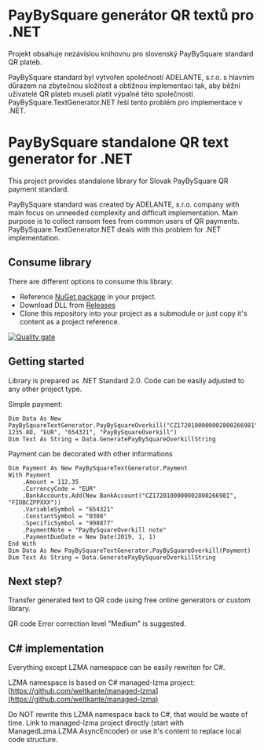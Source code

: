 ﻿# PayBySquare generátor QR textů pro .NET

Projekt obsahuje nezávislou knihovnu pro slovenský PayBySquare standard QR plateb.

PayBySquare standard byl vytvořen společností ADELANTE, s.r.o. s hlavním důrazem na zbytečnou složitost a obtížnou implementaci tak, aby běžní uživatelé QR plateb museli platit výpalné této společnosti. PayBySquare.TextGenerator.NET řeší tento problém pro implementace v .NET.

# PayBySquare standalone QR text generator for .NET

This project provides standalone library for Slovak PayBySquare QR payment standard.

PayBySquare standard was created by ADELANTE, s.r.o. company with main focus on unneeded complexity and difficult implementation. Main purpose is to collect ransom fees from common users of QR payments. PayBySquare.TextGenerator.NET deals with this problem for .NET implementation.

## Consume library

There are different options to consume this library:

* Reference [NuGet package](https://www.nuget.org/packages/PayBySquare.TextGenerator.NET/1.0.0) in your project.
* Download DLL from [Releases](https://github.com/PavlinII/PayBySquare.TextGenerator.NET/releases)
* Clone this repository into your project as a submodule or just copy it's content as a project reference.

[![Quality gate](https://sonarcloud.io/api/project_badges/quality_gate?project=PayBySquare.TextGenerator.NET)](https://sonarcloud.io/dashboard?id=PayBySquare.TextGenerator.NET)

## Getting started

Library is prepared as .NET Standard 2.0. Code can be easily adjusted to any other project type.

Simple payment:
```
Dim Data As New PayBySquareTextGenerator.PayBySquareOverkill("CZ1720100000002800266981", 1235.8D, "EUR", "654321", "PayBySquareOverkill")
Dim Text As String = Data.GeneratePayBySquareOverkillString
```

Payment can be decorated with other informations
```
Dim Payment As New PayBySquareTextGenerator.Payment
With Payment
    .Amount = 112.35
    .CurrencyCode = "EUR"
    .BankAccounts.Add(New BankAccount("CZ1720100000002800266981", "FIOBCZPPXXX"))
    .VariableSymbol = "654321"
    .ConstantSymbol = "0308"
    .SpecificSymbol = "998877"
    .PaymentNote = "PayBySquareOverkill note"
    .PaymentDueDate = New Date(2019, 1, 1)
End With
Dim Data As New PayBySquareTextGenerator.PayBySquareOverkill(Payment)
Dim Text As String = Data.GeneratePayBySquareOverkillString
```

## Next step?

Transfer generated text to QR code using free online generators or custom library.

QR code Error correction level "Medium" is suggested.

## C# implementation

Everything except LZMA namespace can be easily rewriten for C#.

LZMA namespace is based on C# managed-lzma project: [https://github.com/weltkante/managed-lzma](https://github.com/weltkante/managed-lzma)

Do NOT rewrite this LZMA namespace back to C#, that would be waste of time. Link to managed-lzma project directly (start with ManagedLzma.LZMA.AsyncEncoder) or use it's content to replace local code structure.

